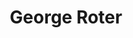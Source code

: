 ---
title: George Roter
organization: Expert-in-Residence, Rippleworks
permalink: /keynote-speakers/#george-roter
image: /images/speakers/george-roter.jpg
keynote: true
---